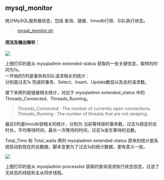 
## mysql_monitor
统计MySQL服务器状态，包括 查询、链接、Innodb行锁、SQL执行状态。

> [mysql_monitor.sh](https://github.com/SunnnyChan/shell-utilities/blob/master/monitor/mysql_monitor/mysql_monitor.sh)

#### 用法及输出解析：

![](https://github.com/SunnnyChan/shell-utilities/blob/master/monitor/mysql_monitor/pic/mysql_monitor_1.png)

上图打印的是从 mysqladmin extended-status 获取的一些关键信息，取样的时间为1s。  
一开始的5列是事务和SQL请求相关的统计：  
分别是过去1s 完成的事务、Select、Insert、Update数目以及总的请求数。

接下来两列是链接相关统计，对应于 mysqladmin extended_status 中的 Threads_Connected、Threads_Running。

 > *Threads_Connected* : The number of currently open connections.  
 > *Threads_Running* : The number of threads that are not sleeping.

最后5列是Innodb锁相关的统计，分别为 当前等待锁的事务数，过去1s锁定的总时长，平均等待时间，最长一次等待的时间，过去1s发生等待的总数。  

Total_Time 和 Total_waits 两列 mysqladmin extended-status  原来的统计是系统启动到现在的总数据，脚本变更为了过去1s的统计数据，更有意义一些。  

![](https://github.com/SunnnyChan/shell-utilities/blob/master/monitor/mysql_monitor/pic/mysql_monitor_2.png)

上图打印的是从 mysqladmin processlist 获取的查询请求执行状态信息，过滤了无状态的线程和主从同步线程。

